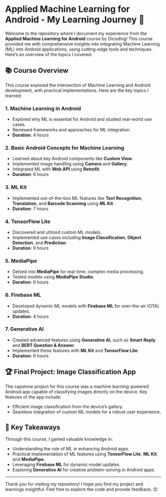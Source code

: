 # Applied Machine Learning for Android - My Learning Journey 🚀

Welcome to the repository where I document my experience from the **Applied Machine Learning for Android** course by Dicoding! This course provided me with comprehensive insights into integrating Machine Learning (ML) into Android applications, using cutting-edge tools and techniques. Here’s an overview of the topics I covered:

## 📚 Course Overview

This course explored the intersection of Machine Learning and Android development, with practical implementations. Here are the key topics I learned:

### 1. **Machine Learning in Android**  
   - Explored why ML is essential for Android and studied real-world use cases.  
   - Reviewed frameworks and approaches for ML integration.  
   - **Duration**: 4 hours

### 2. **Basic Android Concepts for Machine Learning**  
   - Learned about key Android components like **Custom View**.  
   - Implemented image handling using **Camera** and **Gallery**.  
   - Integrated ML with **Web API** using **Retrofit**.  
   - **Duration**: 6 hours

### 3. **ML Kit**  
   - Implemented out-of-the-box ML features like **Text Recognition**, **Translation**, and **Barcode Scanning** using **ML Kit**.  
   - **Duration**: 7 hours

### 4. **TensorFlow Lite**  
   - Discovered and utilized custom ML models.  
   - Implemented use cases including **Image Classification**, **Object Detection**, and **Prediction**.  
   - **Duration**: 9 hours

### 5. **MediaPipe**  
   - Delved into **MediaPipe** for real-time, complex media processing.  
   - Tested models using **MediaPipe Studio**.  
   - **Duration**: 6 hours

### 6. **Firebase ML**  
   - Developed dynamic ML models with **Firebase ML** for over-the-air (OTA) updates.  
   - **Duration**: 4 hours

### 7. **Generative AI**  
   - Created advanced features using **Generative AI**, such as **Smart Reply** and **BERT Question & Answer**.  
   - Implemented these features with **ML Kit** and **TensorFlow Lite**.  
   - **Duration**: 6 hours

## 🏆 Final Project: Image Classification App  
The capstone project for this course was a machine learning-powered Android app capable of classifying images directly on the device. Key features of the app include:  
- Efficient image classification from the device’s gallery.  
- Seamless integration of custom ML models for a robust user experience.

## 🚀 Key Takeaways  
Through this course, I gained valuable knowledge in:  
- Understanding the role of ML in enhancing Android apps.  
- Practical implementation of ML features using **TensorFlow Lite**, **ML Kit**, and **MediaPipe**.  
- Leveraging **Firebase ML** for dynamic model updates.  
- Exploring **Generative AI** for creative problem-solving in Android apps.

---

Thank you for visiting my repository! I hope you find my project and learnings insightful. Feel free to explore the code and provide feedback. 😊  
